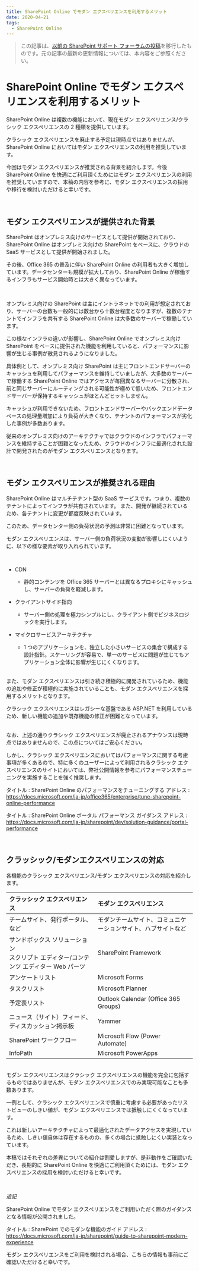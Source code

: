 ```yaml
---
title: SharePoint Online でモダン エクスペリエンスを利用するメリット
date: 2020-04-21
tags:
  - SharePoint Online
---
```


> この記事は、[以前の SharePoint サポート フォーラムの投稿](https://social.msdn.microsoft.com/Forums/ja-JP/0b9b82cb-9826-4387-942b-954b68602128/sharepoint-online-?forum=sharepointsupportteamja)を移行したものです。元の記事の最新の更新情報については、本内容をご参照ください。

# SharePoint Online でモダン エクスペリエンスを利用するメリット

SharePoint Online は複数の機能において、現在モダン エクスペリエンス/クラシック エクスペリエンスの 2 種類を提供しています。

クラシック エクスペリエンスを廃止する予定は現時点ではありませんが、SharePoint Online においてはモダン エクスペリエンスの利用を推奨しています。

今回はモダン エクスペリエンスが推奨される背景を紹介します。今後 SharePoint Online を快適にご利用頂くためにはモダン エクスペリエンスの利用を推奨していますので、本稿の内容を参考に、モダン エクスペリエンスの採用や移行を検討いただけると幸いです。

<br/>

## モダン エクスペリエンスが提供された背景

SharePoint はオンプレミス向けのサービスとして提供が開始されており、SharePoint Online はオンプレミス向けの SharePoint をベースに、クラウドの SaaS サービスとして提供が開始されました。

その後、Office 365 の普及に伴い SharePoint Online の利用者も大きく増加しています。データセンターも規模が拡大しており、SharePoint Online が稼働するインフラもサービス開始時とは大きく異なっています。

<br/>

オンプレミス向けの SharePoint は主にイントラネットでの利用が想定されており、サーバーの台数も一般的には数台から十数台程度となりますが、複数のテナントでインフラを共有する SharePoint Online は大多数のサーバーで稼働しています。

この様なインフラの違いが影響し、SharePoint Online でオンプレミス向け SharePoint をベースに提供された機能を利用していると、パフォーマンスに影響が生じる事例が散見されるようになりました。

具体例として、オンプレミス向け SharePoint は主にフロントエンドサーバーのキャッシュを利用してパフォーマンスを維持していましたが、大多数のサーバーで稼働する SharePoint Online ではアクセスが毎回異なるサーバーに分散され、前と同じサーバーにルーティングされる可能性が極めて低いため、フロントエンドサーバーが保持するキャッシュがほとんどヒットしません。

キャッシュが利用できないため、フロントエンドサーバーやバックエンドデータベースの処理量増加により負荷が大きくなり、テナントのパフォーマンスが劣化した事例が多数あります。

従来のオンプレミス向けのアーキテクチャではクラウドのインフラでパフォーマンスを維持することが困難となったため、クラウドのインフラに最適化された設計で開発されたのがモダン エクスペリエンスとなります。

<br/>

## モダン エクスペリエンスが推奨される理由

SharePoint Online はマルチテナント型の SaaS サービスです。つまり、複数のテナントによってインフラが共有されています。
また、開発が継続されているため、各テナントに変更が都度反映されています。

このため、データセンター側の負荷状況の予測は非常に困難となっています。

モダン エクスペリエンスは、サーバー側の負荷状況の変動が影響しにくいように、以下の様な要素が取り入れられています。

<br/>

* CDN
    - 静的コンテンツを Office 365 サーバーとは異なるプロキシにキャッシュし、サーバーの負荷を軽減します。

* クライアントサイド指向
    - サーバー側の処理を極力シンプルにし、クライアント側でビジネスロジックを実行します。
* マイクロサービスアーキテクチャ
    - 1 つのアプリケーションを、独立した小さいサービスの集合で構成する設計指針。スケーリングが容易で、単一のサービスに問題が生じてもアプリケーション全体に影響が生じにくくなります。

<br/>
また、モダン エクスペリエンスは引き続き積極的に開発されているため、機能の追加や修正が積極的に実施されていることも、モダン エクスペリエンスを採用するメリットとなります。

クラシック エクスペリエンスはレガシーな基盤である ASP.NET を利用しているため、新しい機能の追加や既存機能の修正が困難となっています。
 
<br/>
なお、上述の通りクラシック エクスペリエンスが廃止されるアナウンスは現時点ではありませんので、この点についてはご安心ください。

しかし、クラシック エクスペリエンスにおいてはパフォーマンスに関する考慮事項が多くあるので、特に多くのユーザーによって利用されるクラシック エクスペリエンスのサイトにおいては、弊社公開情報を参考にパフォーマンスチューニングを実施することを強く推奨します。

タイトル : SharePoint Online のパフォーマンスをチューニングする
アドレス : https://docs.microsoft.com/ja-jp/office365/enterprise/tune-sharepoint-online-performance

タイトル : SharePoint Online ポータル パフォーマンス ガイダンス
アドレス : https://docs.microsoft.com/ja-jp/sharepoint/dev/solution-guidance/portal-performance

<br/>

## クラッシック/モダンエクスペリエンスの対応

各機能のクラシック エクスペリエンス/モダン エクスペリエンスの対応を紹介します。

| クラッシック エクスペリエンス | モダン エクスペリエンス
|:-----------|:------------|
| チームサイト、発行ポータル、など | モダンチームサイト、コミュニケーションサイト、ハブサイトなど |
| サンドボックス ソリューション<br/>スクリプト エディター/コンテンツ エディター Web パーツ | SharePoint Framework |
| アンケートリスト | Microsoft Forms |
| タスクリスト | Microsoft Planner |
| 予定表リスト | Outlook Calendar (Office 365 Groups) |
| ニュース（サイト）フィード、ディスカッション掲示板 | Yammer |
| SharePoint ワークフロー | Microsoft Flow (Power Automate) |
| InfoPath | Microsoft PowerApps |

<br/>
モダン エクスペリエンスはクラシック エクスペリエンスの機能を完全に包括するものではありませんが、モダン エクスペリエンスでのみ実現可能なことも多数あります。

一例として、クラシック エクスペリエンスで慎重に考慮する必要があったリストビューのしきい値が、モダン エクスペリエンスでは抵触しにくくなっています。

これは新しいアーキテクチャによって最適化されたデータアクセスを実現しているため、しきい値自体は存在するものの、多くの場合に抵触しにくい実装となっています。

本稿ではそれぞれの差異についての紹介は割愛しますが、是非動作をご確認いただき、長期的に SharePoint Online を快適にご利用頂くためには、モダン エクスペリエンスの採用を検討いただけると幸いです。

<br/>

_追記_

SharePoint Online でモダン エクスペリエンスをご利用いただく際のガイダンスとなる情報が公開されました。

タイトル : SharePoint でのモダンな機能のガイド
アドレス : https://docs.microsoft.com/ja-jp/sharepoint/guide-to-sharepoint-modern-experience

モダン エクスペリエンスをご利用を検討される場合、こちらの情報も事前にご確認いただけると幸いです。
